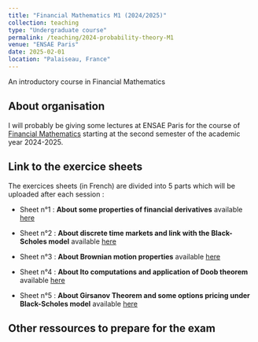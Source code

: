 ```yaml
---
title: "Financial Mathematics M1 (2024/2025)"
collection: teaching
type: "Undergraduate course"
permalink: /teaching/2024-probability-theory-M1
venue: "ENSAE Paris"
date: 2025-02-01
location: "Palaiseau, France"
---
```


An introductory course in Financial Mathematics

## About organisation

I will probably be giving some lectures at ENSAE Paris for the course of [Financial Mathematics](https://www.ensae.fr/courses/124) starting at the second semester of the academic year 2024-2025.  

## Link to the exercice sheets 

The exercices sheets (in French) are divided into 5 parts which will be uploaded after each session :

- Sheet n°1 : **About some properties of financial derivatives** available [here](https://samymekk.github.io/files/Financial-Mathematics-TD/TD-1-Introduction-aux-produits-dérivés,-modèles-à-une-période.pdf)
  
- Sheet n°2 : **About discrete time markets and link with the Black-Scholes model** available [here](https://samymekk.github.io/files/Financial-Mathematics-TD/TD2-Modèles-de-marché-financier-à-temps-discret.pdf)
- Sheet n°3 : **About Brownian motion properties** available [here](https://samymekk.github.io/files/Financial-Mathematics-TD/TD3-Mouvement-brownien.pdf)
- Sheet n°4 : **About Ito computations and application of Doob theorem** available [here](https://samymekk.github.io/files/Financial-Mathematics-TD/TD4-Some-Ito-computations.pdf)
- Sheet n°5 : **About Girsanov Theorem and some options pricing under Black-Scholes model** available [here](https://samymekk.github.io/files\Financial-Mathematics-TD\TD5-Formule-de-Cameron-Martin,-marchés-financiers-en-temps-continu-et-le-modèle-de-Black-Scholes.pdf)
  


## Other ressources to prepare for the exam

